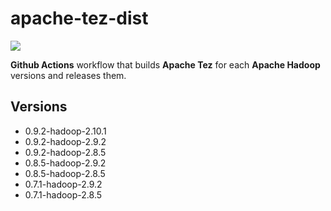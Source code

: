 # apache-tez-dist

![](https://github.com/mpolatcan/apache-tez-dist/workflows/tez-release/badge.svg)

**Github Actions** workflow that builds **Apache Tez** for each **Apache Hadoop**
versions and releases them.

## Versions

- 0.9.2-hadoop-2.10.1
- 0.9.2-hadoop-2.9.2
- 0.9.2-hadoop-2.8.5
- 0.8.5-hadoop-2.9.2
- 0.8.5-hadoop-2.8.5
- 0.7.1-hadoop-2.9.2
- 0.7.1-hadoop-2.8.5